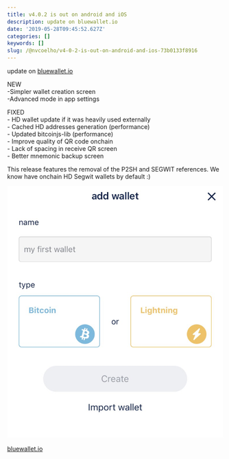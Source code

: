 ```yaml
---
title: v4.0.2 is out on android and iOS
description: update on bluewallet.io
date: '2019-05-28T09:45:52.627Z'
categories: []
keywords: []
slug: /@nvcoelho/v4-0-2-is-out-on-android-and-ios-73b0133f8916
---
```


update on [bluewallet.io](https://bluewallet.io)

NEW  
\-Simpler wallet creation screen  
\-Advanced mode in app settings

FIXED  
\- HD wallet update if it was heavily used externally  
\- Cached HD addresses generation (performance)  
\- Updated bitcoinjs-lib (performance)  
\- Improve quality of QR code onchain  
\- Lack of spacing in receive QR screen  
\- Better mnemonic backup screen

This release features the removal of the P2SH and SEGWIT references. We know have onchain HD Segwit wallets by default :)

![](img/1__HrzbozVIPmRYMJk9gJDCdg.jpeg)

[bluewallet.io](https://bluewallet.io)